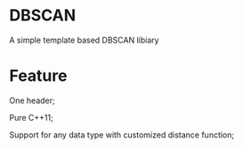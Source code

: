 # DBSCAN
A simple template based DBSCAN libiary

# Feature

One header;

Pure C++11;

Support for any data type with customized distance function;
